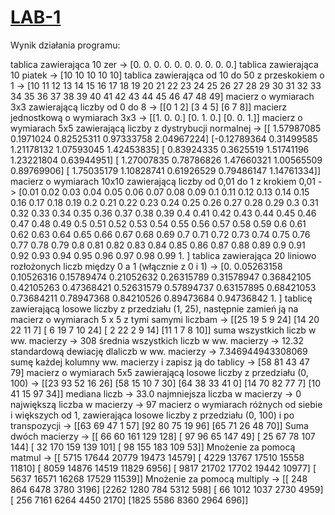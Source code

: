 # [LAB-1](https://zacniewski.github.io/tasks-ml-intro/)

Wynik działania programu:

tablica zawierająca 10 zer -> 
 [0. 0. 0. 0. 0. 0. 0. 0. 0. 0.]
tablica zawierająca 10 piatek ->
 [10 10 10 10 10]
tablica zawierająca od 10 do 50 z przeskokiem o 1 ->
 [10 11 12 13 14 15 16 17 18 19 20 21 22 23 24 25 26 27 28 29 30 31 32 33
 34 35 36 37 38 39 40 41 42 43 44 45 46 47 48 49]
macierz o wymiarach 3x3 zawierającą liczby od 0 do 8 ->
 [[0 1 2]
 [3 4 5]
 [6 7 8]]
macierz jednostkową o wymiarach 3x3 ->
 [[1. 0. 0.]
 [0. 1. 0.]
 [0. 0. 1.]]
macierz o wymiarach 5x5 zawierającą liczby z dystrybucji normalnej ->
 [[ 1.57987085  0.1971024   0.82525311  0.97333758  2.04967224]
 [-0.12789364  0.31499585  1.21178132  1.07593045  1.42453835]
 [ 0.83924335  0.3625519   1.51741196  1.23221804  0.63944951]
 [ 1.27007835  0.78786826  1.47660321  1.00565509  0.89769906]
 [ 1.75035179  1.10828741  0.61926529  0.79486147  1.14761334]]
macierz o wymiarach 10x10 zawierającą liczby od 0,01 do 1 z krokiem 0,01 ->
 [0.01 0.02 0.03 0.04 0.05 0.06 0.07 0.08 0.09 0.1  0.11 0.12 0.13 0.14
 0.15 0.16 0.17 0.18 0.19 0.2  0.21 0.22 0.23 0.24 0.25 0.26 0.27 0.28
 0.29 0.3  0.31 0.32 0.33 0.34 0.35 0.36 0.37 0.38 0.39 0.4  0.41 0.42
 0.43 0.44 0.45 0.46 0.47 0.48 0.49 0.5  0.51 0.52 0.53 0.54 0.55 0.56
 0.57 0.58 0.59 0.6  0.61 0.62 0.63 0.64 0.65 0.66 0.67 0.68 0.69 0.7
 0.71 0.72 0.73 0.74 0.75 0.76 0.77 0.78 0.79 0.8  0.81 0.82 0.83 0.84
 0.85 0.86 0.87 0.88 0.89 0.9  0.91 0.92 0.93 0.94 0.95 0.96 0.97 0.98
 0.99 1.  ]
tablica zawierająca 20 liniowo rozłożonych liczb między 0 a 1 (włącznie z 0 i 1) ->
 [0.         0.05263158 0.10526316 0.15789474 0.21052632 0.26315789
 0.31578947 0.36842105 0.42105263 0.47368421 0.52631579 0.57894737
 0.63157895 0.68421053 0.73684211 0.78947368 0.84210526 0.89473684
 0.94736842 1.        ]
tablicę zawierającą losowe liczby z przedziału (1, 25), następnie zamień ją na macierz o wymiarach 5 x 5 z tymi samymi liczbam ->
 [[25 19  5  9 24]
 [14 20 22 11  7]
 [ 6 19  7 10 24]
 [ 2 22  2  9 14]
 [11  1  7  8 10]]
suma wszystkich liczb w ww. macierzy ->
 308
średnia wszystkich liczb w ww. macierzy ->
 12.32
standardową dewiację dlaliczb w ww. macierzy ->
 7.346944943308069
sumę każdej kolumny ww. macierzy i zapisz ją do tablicy ->
 [58 81 43 47 79]
macierz o wymiarach 5x5 zawierającą losowe liczby z przedziału (0, 100) ->
 [[23 93 52 16 26]
 [58 15 10  7 30]
 [64 38 33 41  0]
 [14 70 82 77  7]
 [10 41 15 97 34]]
mediana liczb ->
 33.0
najmniejsza liczba w macierzy ->
 0
największą liczba w macierzy ->
 97
macierz o wymiarach różnych od siebie i większych od 1, zawierająca losowe liczby z przedziału (0, 100) i po transpozycji ->
 [[63 69 47  1 57]
 [92 80 75 19 96]
 [65 71 26 48 70]]
Suma dwóch macierzy ->
 [[ 66  60 161 129 128]
 [ 97  96  65 147  49]
 [ 25  67  78 107 144]
 [ 32 170 159 139 101]
 [ 98 155 183 109  53]]
Mnożenie za pomocą matmul ->
 [[ 5715 17644 20779 19473 14579]
 [ 4229 13767 17510 15558 11810]
 [ 8059 14876 14519 11829  6956]
 [ 9817 21702 17702 19442 10977]
 [ 5637 16571 16268 17529 11539]]
Mnożenie za pomocą multiply ->
 [[ 248  864 6478 3780 3196]
 [2262 1280  784 5312  598]
 [  66 1012 1037 2730 4959]
 [ 256 7161 6264 4450 2170]
 [1825 5586 8360 2964  696]]